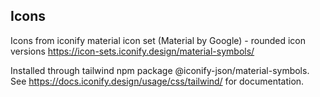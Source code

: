 ## Icons
Icons from iconify material icon set (Material by Google) - rounded icon versions https://icon-sets.iconify.design/material-symbols/

Installed through tailwind npm package @iconify-json/material-symbols. See https://docs.iconify.design/usage/css/tailwind/ for documentation.
